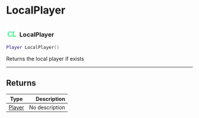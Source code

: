 # LocalPlayer

### <img src="../../.gitbook/assets/client.png" width="32" height="32" /> LocalPlayer

```lua
Player LocalPlayer()
```

Returns the local player if exists<br>

-----------------
## Returns

| Type   | Description |
| ------ | ----------: |
| [Player](../player/README.md) | No description |
